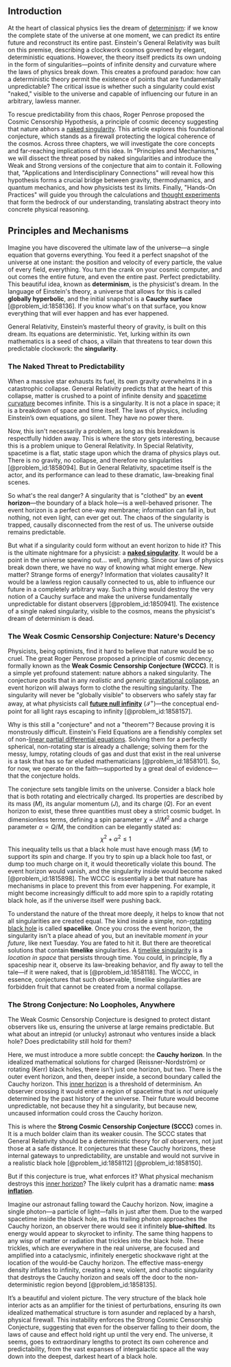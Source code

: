## Introduction
At the heart of classical physics lies the dream of [determinism](@article_id:158084): if we know the complete state of the universe at one moment, we can predict its entire future and reconstruct its entire past. Einstein's General Relativity was built on this premise, describing a clockwork cosmos governed by elegant, deterministic equations. However, the theory itself predicts its own undoing in the form of singularities—points of infinite density and curvature where the laws of physics break down. This creates a profound paradox: how can a deterministic theory permit the existence of points that are fundamentally unpredictable? The critical issue is whether such a singularity could exist "naked," visible to the universe and capable of influencing our future in an arbitrary, lawless manner.

To rescue predictability from this chaos, Roger Penrose proposed the Cosmic Censorship Hypothesis, a principle of cosmic decency suggesting that nature abhors a [naked singularity](@article_id:160456). This article explores this foundational conjecture, which stands as a firewall protecting the logical coherence of the cosmos. Across three chapters, we will investigate the core concepts and far-reaching implications of this idea. In "Principles and Mechanisms," we will dissect the threat posed by naked singularities and introduce the Weak and Strong versions of the conjecture that aim to contain it. Following that, "Applications and Interdisciplinary Connections" will reveal how this hypothesis forms a crucial bridge between gravity, thermodynamics, and quantum mechanics, and how physicists test its limits. Finally, "Hands-On Practices" will guide you through the calculations and [thought experiments](@article_id:264080) that form the bedrock of our understanding, translating abstract theory into concrete physical reasoning.

## Principles and Mechanisms

Imagine you have discovered the ultimate law of the universe—a single equation that governs everything. You feed it a perfect snapshot of the universe at one instant: the position and velocity of every particle, the value of every field, everything. You turn the crank on your cosmic computer, and out comes the entire future, and even the entire past. Perfect predictability. This beautiful idea, known as **determinism**, is the physicist's dream. In the language of Einstein's theory, a universe that allows for this is called **globally hyperbolic**, and the initial snapshot is a **Cauchy surface** [@problem_id:1858136]. If you know what's on that surface, you know everything that will ever happen and has ever happened.

General Relativity, Einstein’s masterful theory of gravity, is built on this dream. Its equations are deterministic. Yet, lurking within its own mathematics is a seed of chaos, a villain that threatens to tear down this predictable clockwork: the **singularity**.

### The Naked Threat to Predictability

When a massive star exhausts its fuel, its own gravity overwhelms it in a catastrophic collapse. General Relativity predicts that at the heart of this collapse, matter is crushed to a point of infinite density and [spacetime curvature](@article_id:160597) becomes infinite. This is a singularity. It is not a place in space; it is a breakdown of space and time itself. The laws of physics, including Einstein’s own equations, go silent. They have no power there.

Now, this isn't necessarily a problem, as long as this breakdown is respectfully hidden away. This is where the story gets interesting, because this is a problem unique to General Relativity. In Special Relativity, spacetime is a flat, static stage upon which the drama of physics plays out. There is no gravity, no collapse, and therefore no singularities [@problem_id:1858094]. But in General Relativity, spacetime itself is the actor, and its performance can lead to these dramatic, law-breaking final scenes.

So what's the real danger? A singularity that is "clothed" by an **event horizon**—the boundary of a black hole—is a well-behaved prisoner. The event horizon is a perfect one-way membrane; information can fall in, but nothing, not even light, can ever get out. The chaos of the singularity is trapped, causally disconnected from the rest of us. The universe outside remains predictable.

But what if a singularity could form without an event horizon to hide it? This is the ultimate nightmare for a physicist: a **[naked singularity](@article_id:160456)**. It would be a point in the universe spewing out... well, anything. Since our laws of physics break down there, we have no way of knowing what might emerge. New matter? Strange forms of energy? Information that violates causality? It would be a lawless region causally connected to us, able to influence our future in a completely arbitrary way. Such a thing would destroy the very notion of a Cauchy surface and make the universe fundamentally unpredictable for distant observers [@problem_id:1850941]. The existence of a single naked singularity, visible to the cosmos, means the physicist's dream of determinism is dead.

### The Weak Cosmic Censorship Conjecture: Nature's Decency

Physicists, being optimists, find it hard to believe that nature would be so cruel. The great Roger Penrose proposed a principle of cosmic decency, formally known as the **Weak Cosmic Censorship Conjecture (WCCC)**. It is a simple yet profound statement: nature abhors a naked singularity. The conjecture posits that in any *realistic* and *generic* [gravitational collapse](@article_id:160781), an event horizon will always form to clothe the resulting singularity. The singularity will never be "globally visible" to observers who safely stay far away, at what physicists call **[future null infinity](@article_id:261031)** ($\mathscr{I}^{+}$)—the conceptual end-point for all light rays escaping to infinity [@problem_id:1858157].

Why is this still a "conjecture" and not a "theorem"? Because proving it is monstrously difficult. Einstein's Field Equations are a fiendishly complex set of non-[linear partial differential equations](@article_id:170591). Solving them for a perfectly spherical, non-rotating star is already a challenge; solving them for the messy, lumpy, rotating clouds of gas and dust that exist in the real universe is a task that has so far eluded mathematicians [@problem_id:1858101]. So, for now, we operate on the faith—supported by a great deal of evidence—that the conjecture holds.

The conjecture sets tangible limits on the universe. Consider a black hole that is both rotating and electrically charged. Its properties are described by its mass ($M$), its angular momentum ($J$), and its charge ($Q$). For an event horizon to exist, these three quantities must obey a strict cosmic budget. In dimensionless terms, defining a spin parameter $\chi \propto J/M^2$ and a charge parameter $\alpha \propto Q/M$, the condition can be elegantly stated as:
$$
\chi^2 + \alpha^2 \le 1
$$
This inequality tells us that a black hole must have enough mass ($M$) to support its spin and charge. If you try to spin up a black hole too fast, or dump too much charge on it, it would theoretically violate this bound. The event horizon would vanish, and the singularity inside would become naked [@problem_id:1815898]. The WCCC is essentially a bet that nature has mechanisms in place to prevent this from ever happening. For example, it might become increasingly difficult to add more spin to a rapidly rotating black hole, as if the universe itself were pushing back.

To understand the nature of the threat more deeply, it helps to know that not all singularities are created equal. The kind inside a simple, non-[rotating black hole](@article_id:261173) is called **spacelike**. Once you cross the event horizon, the singularity isn't a place ahead of you, but an inevitable *moment in your future*, like next Tuesday. You are fated to hit it. But there are theoretical solutions that contain **timelike** singularities. A [timelike singularity](@article_id:265584) is a *location in space* that persists through time. You could, in principle, fly a spaceship near it, observe its law-breaking behavior, and fly away to tell the tale—if it were naked, that is [@problem_id:1858118]. The WCCC, in essence, conjectures that such observable, timelike singularities are forbidden fruit that cannot be created from a normal collapse.

### The Strong Conjecture: No Loopholes, Anywhere

The Weak Cosmic Censorship Conjecture is designed to protect distant observers like us, ensuring the universe at large remains predictable. But what about an intrepid (or unlucky) astronaut who ventures inside a black hole? Does predictability still hold for them?

Here, we must introduce a more subtle concept: the **Cauchy horizon**. In the idealized mathematical solutions for charged (Reissner-Nordström) or rotating (Kerr) black holes, there isn't just one horizon, but two. There is the outer event horizon, and then, deeper inside, a second boundary called the Cauchy horizon. This [inner horizon](@article_id:273103) is a threshold of determinism. An observer crossing it would enter a region of spacetime that is *not* uniquely determined by the past history of the universe. Their future would become unpredictable, not because they hit a singularity, but because new, uncaused information could cross the Cauchy horizon.

This is where the **Strong Cosmic Censorship Conjecture (SCCC)** comes in. It is a much bolder claim than its weaker cousin. The SCCC states that General Relativity should be a deterministic theory for *all* observers, not just those at a safe distance. It conjectures that these Cauchy horizons, these internal gateways to unpredictability, are unstable and would not survive in a realistic black hole [@problem_id:1858112] [@problem_id:1858150].

But if this conjecture is true, what enforces it? What physical mechanism destroys this [inner horizon](@article_id:273103)? The likely culprit has a dramatic name: **mass [inflation](@article_id:160710)**.

Imagine our astronaut falling toward the Cauchy horizon. Now, imagine a single photon—a particle of light—falls in just after them. Due to the warped spacetime inside the black hole, as this trailing photon approaches the Cauchy horizon, an observer there would see it infinitely **blue-shifted**. Its energy would appear to skyrocket to infinity. The same thing happens to any wisp of matter or radiation that trickles into the black hole. These trickles, which are everywhere in the real universe, are focused and amplified into a cataclysmic, infinitely energetic shockwave right at the location of the would-be Cauchy horizon. The effective mass-energy density inflates to infinity, creating a new, violent, and chaotic singularity that destroys the Cauchy horizon and seals off the door to the non-deterministic region beyond [@problem_id:1858135].

It’s a beautiful and violent picture. The very structure of the black hole interior acts as an amplifier for the tiniest of perturbations, ensuring its own idealized mathematical structure is torn asunder and replaced by a harsh, physical firewall. This instability enforces the Strong Cosmic Censorship Conjecture, suggesting that even for the observer falling to their doom, the laws of cause and effect hold right up until the very end. The universe, it seems, goes to extraordinary lengths to protect its own coherence and predictability, from the vast expanses of intergalactic space all the way down into the deepest, darkest heart of a black hole.